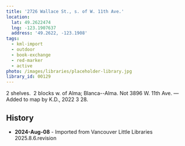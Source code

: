 ```yaml
---
title: '2726 Wallace St., s. of W. 11th Ave.'
location:
  lat: 49.2622474
  lng: -123.1907637
  address: '49.2622, -123.1908'
tags:
  - kml-import
  - outdoor
  - book-exchange
  - red-marker
  - active
photo: /images/libraries/placeholder-library.jpg
library_id: 00129
---
```

2 shelves.  2 blocks w. of Alma; Blanca--Alma.
Not 3896 W. 11th Ave.
—Added to map by K.D., 2022 3 28.

## History
- **2024-Aug-08** - Imported from Vancouver Little Libraries 2025.8.6.revision
